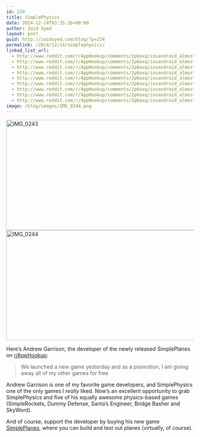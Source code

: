 ```yaml
---
id: 234
title: SimplePhysics
date: 2014-12-14T03:35:16+00:00
author: Zaid Syed
layout: post
guid: http://zaidsyed.com/blog/?p=234
permalink: /2014/12/14/simplephysics/
linked_list_url:
  - http://www.reddit.com/r/AppHookup/comments/2p6oxq/iosandroid_almost_all_of_my_games_simplerockets/
  - http://www.reddit.com/r/AppHookup/comments/2p6oxq/iosandroid_almost_all_of_my_games_simplerockets/
  - http://www.reddit.com/r/AppHookup/comments/2p6oxq/iosandroid_almost_all_of_my_games_simplerockets/
  - http://www.reddit.com/r/AppHookup/comments/2p6oxq/iosandroid_almost_all_of_my_games_simplerockets/
  - http://www.reddit.com/r/AppHookup/comments/2p6oxq/iosandroid_almost_all_of_my_games_simplerockets/
  - http://www.reddit.com/r/AppHookup/comments/2p6oxq/iosandroid_almost_all_of_my_games_simplerockets/
  - http://www.reddit.com/r/AppHookup/comments/2p6oxq/iosandroid_almost_all_of_my_games_simplerockets/
  - http://www.reddit.com/r/AppHookup/comments/2p6oxq/iosandroid_almost_all_of_my_games_simplerockets/
  - http://www.reddit.com/r/AppHookup/comments/2p6oxq/iosandroid_almost_all_of_my_games_simplerockets/
image: /blog/images/IMG_0244.png
---
```

<img src="http://zaidsyed.com/blog/images/IMG_0243.png" alt="IMG_0243" width="525" height="296" class="alignnone size-full wp-image-244" srcset="http://zaidsyed.com/blog/images/IMG_0243.png 525w, http://zaidsyed.com/blog/images/IMG_0243-300x169.png 300w" sizes="(max-width: 525px) 100vw, 525px" />

<img src="http://zaidsyed.com/blog/images/IMG_0244.png" alt="IMG_0244" width="525" height="296" class="alignnone size-full wp-image-245" srcset="http://zaidsyed.com/blog/images/IMG_0244.png 525w, http://zaidsyed.com/blog/images/IMG_0244-300x169.png 300w" sizes="(max-width: 525px) 100vw, 525px" />

Here&#8217;s Andrew Garrison, the developer of the newly released SimplePlanes on [r/AppHookup](http://reddit.com/r/apphookup):

> We launched a new game yesterday and as a promotion, I am giving away all of my other games for free 

Andrew Garrison is one of my favorite game developers, and SimplePhysics one of the only games I _really_ liked. Now&#8217;s an excellent opportunity to grab SimplePhysics and five of his equally awesome physics-based games (SimpleRockets, Dummy Defense, Santa&#8217;s Engineer, Bridge Basher and SkyWord).

And of course, support the developer by buying his new game [SimplePlanes](https://itunes.apple.com/us/app/simpleplanes/id823869162?ls=1&mt=8), where you can build and test out planes (virtually, of course).